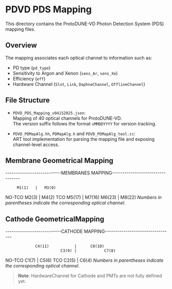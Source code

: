 # PDVD PDS Mapping

This directory contains the ProtoDUNE-VD Photon Detection System (PDS) mapping files.

## Overview

The mapping associates each optical channel to information such as:

- PD type (`pd_type`)
- Sensitivity to Argon and Xenon (`sens_Ar`, `sens_Xe`)
- Efficiency (`eff`)
- Hardware Channel (`Slot`, `Link`, `DaphneChannel`, `OfflineChannel`)

## File Structure

- `PDVD_PDS_Mapping_v04152025.json`:  
  Mapping of 40 optical channels for ProtoDUNE-VD.  
  The version suffix follows the format `vMMDDYYYY` for version tracking.
  
- `PDVD_PDMapAlg.hh`, `PDMapAlg.h` and `PDVD_PDMapAlg_tool.cc`:  
  ART tool implementation for parsing the mapping file and exposing channel-level access.


## Membrane Geometrical Mapping
  
---------------------------MEMBRANES MAPPING---------------------------------

         M1(1)   |   M3(0)
 NO-TCO  M2(3)   |   M4(2)   TCO
         M5(17)  |   M7(16) 
         M6(23)  |   M8(22) 
*Numbers in parentheses indicate the corresponding optical channel.*

## Cathode GeometricalMapping

---------------------------CATHODE MAPPING---------------------------------

                 C4(11)           |      C8(10)
                            C3(9) |            C7(8)
   NO-TCO   C1(7)                 | C5(6)                 TCO
                       C2(5)      |            C6(4)
*Numbers in parentheses indicate the corresponding optical channel.*


> **Note**: HardwareChannel for Cathode and PMTs are not fully defined yet.







